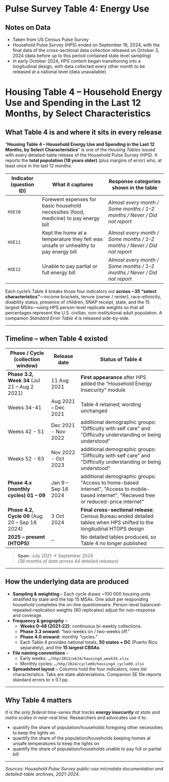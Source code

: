 # Pulse Survey Table 4: Energy Use

## Notes on Data
- Taken from US Census Pulse Survey
- Household Pulse Survey (HPS) ended on September 16, 2024, with the final data of the cross-sectional data collection released on October 3, 2024 (data before up to this period contained state level sampling)
- In early October 2024, HPS content began transitioning into a longitudinal design, with data collected every other month to be released at a national level (data unavailable)

# Housing Table 4 – Household Energy Use and Spending in the Last 12 Months, by Select Characteristics

## What Table 4 is and where it sits in every release
“**Housing Table 4 – Household Energy Use and Spending in the Last 12 Months, by Select Characteristics**” is one of the *Housing Tables* issued with every detailed-table release of the Household Pulse Survey (HPS). It reports the **total population (18 years older)** (plus margins of error) who, at least once in the last 12 months:

| Indicator (question ID) | What it captures | Response categories shown in the table |
| --- | --- | --- |
| `HSE10` | Forewent expenses for basic household necessities (food, medicine) to pay energy bill | *Almost every month / Some months / 1–2 months / Never / Did not report* |
| `HSE11` | Kept the home at a temperature they felt was unsafe or unhealthy to pay energy bill | *Almost every month / Some months / 1–2 months / Never / Did not report* |
| `HSE12` | Unable to pay partial or full energy bill | *Almost every month / Some months / 1–2 months / Never / Did not report* |

Each cycle’s Table 4 breaks those four indicators out **across ~35 “select characteristics”**—income brackets, tenure (owner / renter), race-ethnicity, disability status, presence of children, SNAP receipt, state, and the 15 largest MSAs—using HPS person-level replicate weights so that all percentages represent the U.S. civilian, non-institutional adult population. A companion *Standard Error Table 4* is released side-by-side.

---

## Timeline – when Table 4 existed

| Phase / Cycle (collection window) | Release date | Status of Table 4 |
| --- | --- | --- |
| **Phase 3.2, Week 34** (Jul 21 – Aug 2 2021) | 11 Aug 2021 | **First appearance** after HPS added the “Household Energy Insecurity” module |
| Weeks 34-41 | Aug 2021 – Dec 2021 | Table 4 retained; wording unchanged |
| Weeks 42 - 51 | Dec 2021 - Nov 2022 | additional demographic groups: "Difficulty with self care" and "Difficulty understanding or being understood"|
| Weeks 52 - 63 | Nov 2022 - Oct 2023 | additional demographic groups: "Difficulty with self care" and "Difficulty understanding or being understood"|
| **Phase 4.x (monthly cycles) 01 – 09** | Jan 9 – Sep 16 2024 | additional demographic groups: "Access to home-based internet", "Access to mobile-based internet", "Recieved free or reduced-price internet" |
| **Phase 4.2, Cycle 09** (Aug 20 – Sep 16 2024) | 3 Oct 2024 | **Final cross-sectional release**; Census Bureau ended detailed tables when HPS shifted to the longitudinal HTOPS design |
| **2025 – present (HTOPS)** | – | No detailed tables produced, so Table 4 no longer published |

> **Span:** July 2021 → September 2024  
> *(38 months of data across 44 detailed releases)*

---

## How the underlying data are produced

* **Sampling & weighting** – Each cycle draws ~100 000 housing units stratified by state and the top 15 MSAs. One adult per responding household completes the on-line questionnaire. Person-level balanced-repeated-replication weights (80 replicates) adjust for non-response and coverage.
* **Frequency & geography** –  
  * **Weeks 0–48 (2021–22):** continuous bi-weekly collections.  
  * **Phase 3.3 onward:** “two-weeks on / two-weeks off.”  
  * **Phase 4.0 onward:** monthly “cycles.”  
  * Each Table 4 provides national totals, **50 states + DC** (Puerto Rico separately), and the **15 largest CBSAs**.
* **File naming conventions** –  
  * Early weeks: ``…/hhp/2021/wk34/housing4_week34.xlsx``  
  * Monthly cycles: ``…/hhp/2024/cycle09/housing4_cycle09.xlsx``
* **Spreadsheet layout** – Columns hold the four indicators; rows list characteristics. Tabs are state abbreviations. Companion SE file reports standard errors to ± 0.1 pp.

---

## Why Table 4 matters

*It is the only federal time-series that tracks **energy insecurity** at state and metro scales in near-real time.* Researchers and advocates use it to:

* quantify the share of population/households foregoing other necessities to keep the lights on
* quantify the share of the population/households keeping homes at unsafe temperatures to keep the lights on
* quantify the share of population/households unable to pay full or partial bill


---

*Sources: Household Pulse Survey public-use microdata documentation and detailed-table archives, 2021-2024.* 
